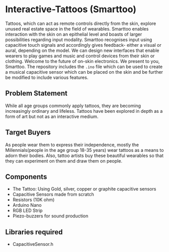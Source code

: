 # Interactive-Tattoos (Smarttoo)
Tattoos, which can act as remote controls directly from the skin, explore unused real estate space in the field of wearables. Smarttoo enables interaction with the skin on an epithelial level and boasts of larger possibilities regarding input modality. Smarttoo recognises input using capacitive touch signals and accordingly gives feedback- either a visual or aural, depending on the model. We can design new interfaces that enable wearers to play games and music and control devices from their skin or clothing. Welcome to the future of on-skin electronics. We present to you, Smarttoo.
The repository includes the `.ino` file which can be used to create a musical capacitive sensor which can be placed on the skin and be further be modified to include various features. 

## Problem Statement
While all age groups commonly apply tattoos, they are becoming increasingly ordinary and lifeless. Tattoos have been explored in depth as a form of art but not as an interactive medium.

## Target Buyers
As people wear them to express their independence, mostly the Millennials(people in the age group 18-35 years) wear tattoos as a means to adorn their bodies. Also, tattoo artists buy these beautiful wearables so that they can experiment on them and draw them on people.

## Components
* The Tattoo: Using Gold, silver, copper or graphite capacitive sensors
* Capacitive Sensors made from scratch 
* Resistors (10K ohm)
* Arduino Nano
* RGB LED Strip
* Piezo-buzzers for sound production

## Libraries required
* CapacitiveSensor.h
